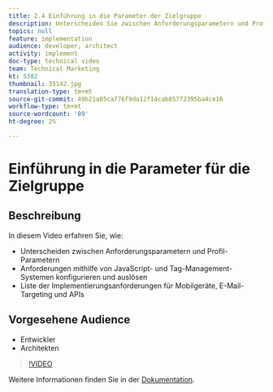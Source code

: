 ```yaml
---
title: 2.4 Einführung in die Parameter der Zielgruppe
description: Unterscheiden Sie zwischen Anforderungsparametern und Profil-Parametern, konfigurieren und lösen Sie Anfragen mithilfe von JavaScript- und Tag-Managementsystemen, Liste der Implementierungsanforderungen für Mobilgeräte, E-Mail-Targeting und APIs.
topics: null
feature: implementation
audience: developer, architect
activity: implement
doc-type: technical video
team: Technical Marketing
kt: 5382
thumbnail: 35142.jpg
translation-type: tm+mt
source-git-commit: 49b21a85ca776f9da12f14cab85772395ba4ce16
workflow-type: tm+mt
source-wordcount: '89'
ht-degree: 2%

---
```



# Einführung in die Parameter für die Zielgruppe

## Beschreibung

In diesem Video erfahren Sie, wie:

* Unterscheiden zwischen Anforderungsparametern und Profil-Parametern
* Anforderungen mithilfe von JavaScript- und Tag-Management-Systemen konfigurieren und auslösen
* Liste der Implementierungsanforderungen für Mobilgeräte, E-Mail-Targeting und APIs

## Vorgesehene Audience

* Entwickler
* Architekten

>[!VIDEO](https://video.tv.adobe.com/v/35142/?quality=12)

Weitere Informationen finden Sie in der [Dokumentation](https://docs.adobe.com/content/help/en/target/using/implement-target/implementing-target.html).
